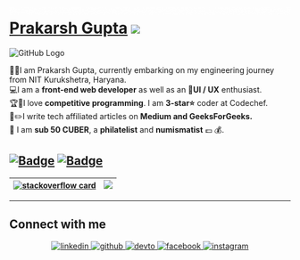 # ![](https://github.com/Akash-Salvi/Akash-Salvi/blob/master/Hello(1).gif)[Prakarsh Gupta](https://github.com/kothariji) <img src="https://raw.githubusercontent.com/MartinHeinz/MartinHeinz/master/wave.gif" width="30px">
![GitHub Logo](https://github.com/kothariji/kothariji/blob/master/dhruv%20github%20banner.png)

👨‍🎓I am Prakarsh Gupta, currently embarking on my engineering journey from NIT Kurukshetra, Haryana. <br />
💻I am a **front-end web developer** as well as an 📱**UI / UX** enthusiast.<br />
🏆🥇I love **competitive programming**. I am **3-star⭐️** coder at Codechef.<br />
📝✏️I write tech affiliated articles on **Medium and GeeksForGeeks.** <br />
🙌 I am **sub 50 CUBER**, a **philatelist** and **numismatist** 💷 💰.<br />


[![Badge](https://cp-logo.vercel.app/codechef/kothariji)](https://www.codechef.com/users/kothariji)
[![Badge](https://cp-logo.vercel.app/codeforces/kothariji)](https://codeforces.com/profile/kothariji)
---

|[![stackoverflow card](https://readme-components.vercel.app/api?component=stackoverflow&stackoverflowid=12383316)](https://stackoverflow.com/users/12383316/dhruv-kothari) |<img src="https://github-readme-streak-stats.herokuapp.com/?user=kothariji"/>|
|---|---|
 
 ---

## Connect with me  
<div align="center">
 <a href="https://www.linkedin.com/in/prakarshgupta/" target="_blank">
<img src=https://img.shields.io/badge/linkedin-%231E77B5.svg?&style=for-the-badge&logo=linkedin&logoColor=white alt=linkedin style="margin-bottom: 5px;" />
</a>
<a href="https://github.com/ptechofficial" target="_blank">
<img src=https://img.shields.io/badge/github-%2324292e.svg?&style=for-the-badge&logo=github&logoColor=white alt=github style="margin-bottom: 5px;" />
</a>
<a href="https://ptechofficial.github.io/" target="_blank">
<img src=https://img.shields.io/badge/HackerRank-%2308090A.svg?&style=for-the-badge&logo=hackerrank&logoColor=white alt=devto style="margin-bottom: 5px;" />
</a> 
<a href="https://www.facebook.com/prakarshguptaofficial/" target="_blank">
<img src=https://img.shields.io/badge/facebook-%232E87FB.svg?&style=for-the-badge&logo=facebook&logoColor=white alt=facebook style="margin-bottom: 5px;" />
</a>
<a href="https://instagram.com/prakkarshh" target="_blank">
<img src=https://img.shields.io/badge/instagram-%23000000.svg?&style=for-the-badge&logo=instagram&logoColor=white alt=instagram style="margin-bottom: 5px;" />
</a>
</div>


